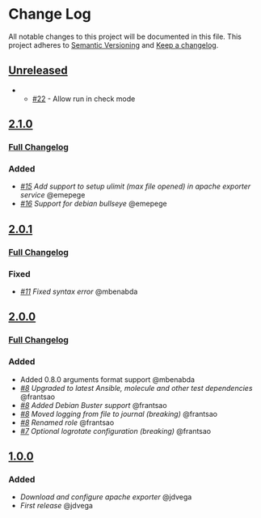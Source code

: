 # Change Log

All notable changes to this project will be documented in this file.
This project adheres to [Semantic Versioning](http://semver.org/) and [Keep a changelog](https://github.com/olivierlacan/keep-a-changelog).


## [Unreleased](https://github.com/idealista/prometheus_apache_exporter_role/tree/develop)
- * [#22](https://github.com/idealista/prometheus_apache_exporter_role/issues/22) - Allow run in check mode
## [2.1.0](https://github.com/idealista/prometheus_apache_exporter_role/tree/2.1.0)
### [Full Changelog](https://github.com/idealista/prometheus_apache_exporter_role/compare/2.0.1...2.1.0)
### Added
- *[#15](https://github.com/idealista/prometheus_apache_exporter_role/issues/15) Add support to setup ulimit (max file opened) in apache exporter service* @emepege
- *[#16](https://github.com/idealista/prometheus_apache_exporter_role/issues/16) Support for debian bullseye* @emepege
## [2.0.1](https://github.com/idealista/prometheus_haproxy_exporter_role/tree/2.0.1)
### [Full Changelog](https://github.com/idealista/prometheus_haproxy_exporter_role/compare/2.0.0...2.0.1)
### Fixed
- *[#11](https://github.com/idealista/prometheus_apache_exporter_role/issues/11) Fixed syntax error* @mbenabda

## [2.0.0](https://github.com/idealista/prometheus_haproxy_exporter_role/tree/2.0.0)
### [Full Changelog](https://github.com/idealista/prometheus_haproxy_exporter_role/compare/1.0.0...2.0.0)
### Added
- Added 0.8.0 arguments format support @mbenabda
-  *[#8](https://github.com/idealista/prometheus_apache_exporter_role/issues/8) Upgraded to latest Ansible, molecule and other test dependencies* @frantsao
-  *[#8](https://github.com/idealista/prometheus_apache_exporter_role/issues/8) Added Debian Buster support* @frantsao
-  *[#8](https://github.com/idealista/prometheus_apache_exporter_role/issues/8) Moved logging from file to journal (breaking)* @frantsao
-  *[#8](https://github.com/idealista/prometheus_apache_exporter_role/issues/8) Renamed role* @frantsao
-  *[#7](https://github.com/idealista/prometheus_apache_exporter_role/issues/7) Optional logrotate configuration (breaking)* @frantsao

## [1.0.0](https://github.com/idealista/prometheus_apache_exporter_role/tree/1.0.0)
### Added
- *Download and configure apache exporter* @jdvega
- *First release* @jdvega
